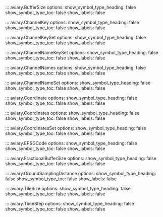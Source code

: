::: aviary.BufferSize
    options:
      show_symbol_type_heading: false
      show_symbol_type_toc: false
      show_labels: false

::: aviary.ChannelKey
    options:
      show_symbol_type_heading: false
      show_symbol_type_toc: false
      show_labels: false

::: aviary.ChannelKeySet
    options:
      show_symbol_type_heading: false
      show_symbol_type_toc: false
      show_labels: false

::: aviary.ChannelNameKeySet
    options:
      show_symbol_type_heading: false
      show_symbol_type_toc: false
      show_labels: false

::: aviary.ChannelNames
    options:
      show_symbol_type_heading: false
      show_symbol_type_toc: false
      show_labels: false

::: aviary.ChannelNameSet
    options:
      show_symbol_type_heading: false
      show_symbol_type_toc: false
      show_labels: false

::: aviary.Coordinate
    options:
      show_symbol_type_heading: false
      show_symbol_type_toc: false
      show_labels: false

::: aviary.Coordinates
    options:
      show_symbol_type_heading: false
      show_symbol_type_toc: false
      show_labels: false

::: aviary.CoordinatesSet
    options:
      show_symbol_type_heading: false
      show_symbol_type_toc: false
      show_labels: false

::: aviary.EPSGCode
    options:
      show_symbol_type_heading: false
      show_symbol_type_toc: false
      show_labels: false

::: aviary.FractionalBufferSize
    options:
      show_symbol_type_heading: false
      show_symbol_type_toc: false
      show_labels: false

::: aviary.GroundSamplingDistance
    options:
      show_symbol_type_heading: false
      show_symbol_type_toc: false
      show_labels: false

::: aviary.TileSize
    options:
      show_symbol_type_heading: false
      show_symbol_type_toc: false
      show_labels: false

::: aviary.TimeStep
    options:
      show_symbol_type_heading: false
      show_symbol_type_toc: false
      show_labels: false
